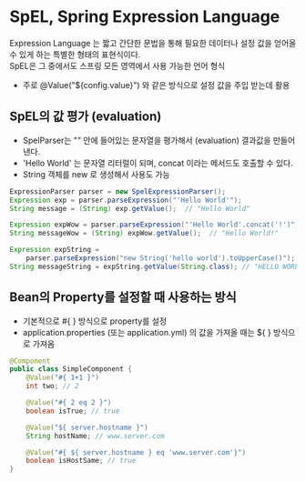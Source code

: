 # SpEL, Spring Expression Language

Expression Language 는 짧고 간단한 문법을 통해 필요한 데이터나 설정 값을 얻어올 수 있게 하는 특별한 형태의 표현식이다.  
SpEL은 그 중에서도 스프링 모든 영역에서 사용 가능한 언어 형식

- 주로 @Value("${config.value}") 와 같은 방식으로 설정 값을 주입 받는데 활용

## SpEL의 값 평가 (evaluation)

- SpelParser는 "" 안에 들어있는 문자열을 평가해서 (evaluation) 결과값을 만들어낸다.
- 'Hello World' 는 문자열 리터럴이 되며, concat 이라는 메서드도 호출할 수 있다.
- String 객체를 new 로 생성해서 사용도 가능

```java
ExpressionParser parser = new SpelExpressionParser();
Expression exp = parser.parseExpression("'Hello World'"); 
String message = (String) exp.getValue();  // "Hello World"

Expression expWow = parser.parseExpression("'Hello World'.concat('!')"); 
String messageWow = (String) expWow.getValue();  // "Hello World!"

Expression expString = 
	parser.parseExpression("new String('hello world').toUpperCase()"); 
String messageString = expString.getValue(String.class); // "HELLO WORLD"
```

## Bean의 Property를 설정할 때 사용하는 방식

- 기본적으로 #{ <expression string> } 방식으로 property를 설정
- application.properties (또는 application.yml) 의 값을 가져올 때는 ${ <property name> } 방식으로 가져옴

```java
@Component
public class SimpleComponent {
	@Value("#{ 1+1 }")
	int two; // 2

	@Value("#{ 2 eq 2 }")
	boolean isTrue; // true

	@Value("${ server.hostname }")
	String hostName; // www.server.com

	@Value("#{ ${ server.hostname } eq 'www.server.com'}")
	boolean isHostSame; // true
}
```
